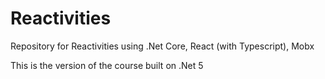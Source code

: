 # Reactivities

Repository for Reactivities using .Net Core, React (with Typescript), Mobx

This is the version of the course built on .Net 5
